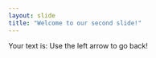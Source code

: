 ```yaml
---
layout: slide
title: "Welcome to our second slide!"
---
```

Your text is: 
Use the left arrow to go back!
